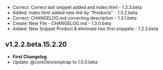 
- Correct: Correct last snippet added and index.html          - 1.3.3.beta
- Added: index.html added new link by "Products"              - 1.3.2.beta
- Correct: CHANGELOG.md correcting description                - 1.3.1.beta
- Create: New File - CHANGELOG.md                             - 1.3.0.beta
- Added: New Snippet Product & eliminate two first snippets   - 1.2.3.beta

## v1.2.2.beta.15.2.20
- **First Changelog**
- Update: @coreDeiv/sniptrap to 1.0.0.beta